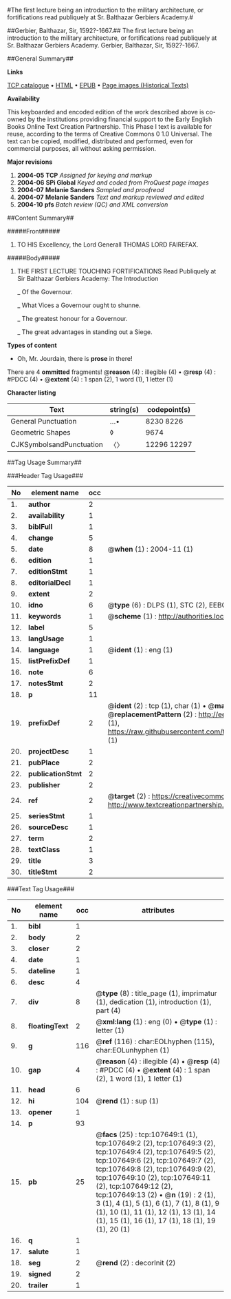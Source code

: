 #The first lecture being an introduction to the military architecture, or fortifications read publiquely at Sr. Balthazar Gerbiers Academy.#

##Gerbier, Balthazar, Sir, 1592?-1667.##
The first lecture being an introduction to the military architecture, or fortifications read publiquely at Sr. Balthazar Gerbiers Academy.
Gerbier, Balthazar, Sir, 1592?-1667.

##General Summary##

**Links**

[TCP catalogue](http://www.ota.ox.ac.uk/tcp/)  • 
[HTML](http://tei.it.ox.ac.uk/tcp/Texts-HTML/free/A42/A42639.html)  • 
[EPUB](http://tei.it.ox.ac.uk/tcp/Texts-EPUB/free/A42/A42639.epub) • 
[Page images (Historical Texts)](https://data.historicaltexts.jisc.ac.uk/view?pubId=eebo-18431586e&pageId=eebo-18431586e-107649-1)

**Availability**

This keyboarded and encoded edition of the
	       work described above is co-owned by the institutions
	       providing financial support to the Early English Books
	       Online Text Creation Partnership. This Phase I text is
	       available for reuse, according to the terms of Creative
	       Commons 0 1.0 Universal. The text can be copied,
	       modified, distributed and performed, even for
	       commercial purposes, all without asking permission.

**Major revisions**

1. __2004-05__ __TCP__ *Assigned for keying and markup*
1. __2004-06__ __SPi Global__ *Keyed and coded from ProQuest page images*
1. __2004-07__ __Melanie Sanders__ *Sampled and proofread*
1. __2004-07__ __Melanie Sanders__ *Text and markup reviewed and edited*
1. __2004-10__ __pfs__ *Batch review (QC) and XML conversion*

##Content Summary##

#####Front#####

1. TO HIS Excellency, the Lord Generall THOMAS LORD FAIREFAX.

#####Body#####

1. THE FIRST LECTURE TOUCHING FORTIFICATIONS Read Publiquely at Sir Balthazar Gerbiers Academy: The Introduction

    _ Of the Governour.

    _ What Vices a Governour ought to shunne.

    _ The greatest honour for a Governour.

    _ The great advantages in standing out a Siege.

**Types of content**

  * Oh, Mr. Jourdain, there is **prose** in there!

There are 4 **ommitted** fragments! 
 @__reason__ (4) : illegible (4)  •  @__resp__ (4) : #PDCC (4)  •  @__extent__ (4) : 1 span (2), 1 word (1), 1 letter (1)

**Character listing**


|Text|string(s)|codepoint(s)|
|---|---|---|
|General Punctuation|…•|8230 8226|
|Geometric Shapes|◊|9674|
|CJKSymbolsandPunctuation|〈〉|12296 12297|

##Tag Usage Summary##

###Header Tag Usage###

|No|element name|occ|attributes|
|---|---|---|---|
|1.|__author__|2||
|2.|__availability__|1||
|3.|__biblFull__|1||
|4.|__change__|5||
|5.|__date__|8| @__when__ (1) : 2004-11 (1)|
|6.|__edition__|1||
|7.|__editionStmt__|1||
|8.|__editorialDecl__|1||
|9.|__extent__|2||
|10.|__idno__|6| @__type__ (6) : DLPS (1), STC (2), EEBO-CITATION (1), OCLC (1), VID (1)|
|11.|__keywords__|1| @__scheme__ (1) : http://authorities.loc.gov/ (1)|
|12.|__label__|5||
|13.|__langUsage__|1||
|14.|__language__|1| @__ident__ (1) : eng (1)|
|15.|__listPrefixDef__|1||
|16.|__note__|6||
|17.|__notesStmt__|2||
|18.|__p__|11||
|19.|__prefixDef__|2| @__ident__ (2) : tcp (1), char (1)  •  @__matchPattern__ (2) : ([0-9\-]+):([0-9IVX]+) (1), (.+) (1)  •  @__replacementPattern__ (2) : http://eebo.chadwyck.com/downloadtiff?vid=$1&page=$2 (1), https://raw.githubusercontent.com/textcreationpartnership/Texts/master/tcpchars.xml#$1 (1)|
|20.|__projectDesc__|1||
|21.|__pubPlace__|2||
|22.|__publicationStmt__|2||
|23.|__publisher__|2||
|24.|__ref__|2| @__target__ (2) : https://creativecommons.org/publicdomain/zero/1.0/ (1), http://www.textcreationpartnership.org/docs/. (1)|
|25.|__seriesStmt__|1||
|26.|__sourceDesc__|1||
|27.|__term__|2||
|28.|__textClass__|1||
|29.|__title__|3||
|30.|__titleStmt__|2||


###Text Tag Usage###

|No|element name|occ|attributes|
|---|---|---|---|
|1.|__bibl__|1||
|2.|__body__|2||
|3.|__closer__|2||
|4.|__date__|1||
|5.|__dateline__|1||
|6.|__desc__|4||
|7.|__div__|8| @__type__ (8) : title_page (1), imprimatur (1), dedication (1), introduction (1), part (4)|
|8.|__floatingText__|2| @__xml:lang__ (1) : eng (0)  •  @__type__ (1) : letter (1)|
|9.|__g__|116| @__ref__ (116) : char:EOLhyphen (115), char:EOLunhyphen (1)|
|10.|__gap__|4| @__reason__ (4) : illegible (4)  •  @__resp__ (4) : #PDCC (4)  •  @__extent__ (4) : 1 span (2), 1 word (1), 1 letter (1)|
|11.|__head__|6||
|12.|__hi__|104| @__rend__ (1) : sup (1)|
|13.|__opener__|1||
|14.|__p__|93||
|15.|__pb__|25| @__facs__ (25) : tcp:107649:1 (1), tcp:107649:2 (2), tcp:107649:3 (2), tcp:107649:4 (2), tcp:107649:5 (2), tcp:107649:6 (2), tcp:107649:7 (2), tcp:107649:8 (2), tcp:107649:9 (2), tcp:107649:10 (2), tcp:107649:11 (2), tcp:107649:12 (2), tcp:107649:13 (2)  •  @__n__ (19) : 2 (1), 3 (1), 4 (1), 5 (1), 6 (1), 7 (1), 8 (1), 9 (1), 10 (1), 11 (1), 12 (1), 13 (1), 14 (1), 15 (1), 16 (1), 17 (1), 18 (1), 19 (1), 20 (1)|
|16.|__q__|1||
|17.|__salute__|1||
|18.|__seg__|2| @__rend__ (2) : decorInit (2)|
|19.|__signed__|2||
|20.|__trailer__|1||
